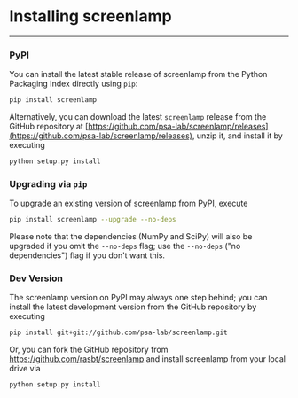 # Installing screenlamp

---

### PyPI

You can install the latest stable release of screenlamp from the Python Packaging Index directly using `pip`:

```bash
pip install screenlamp  
```

Alternatively, you can download the latest `screenlamp` release from the GitHub repository at [https://github.com/psa-lab/screenlamp/releases](https://github.com/psa-lab/screenlamp/releases), unzip it, and install it by executing

```bash
python setup.py install
```

### Upgrading via `pip`

To upgrade an existing version of screenlamp from PyPI, execute

```bash
pip install screenlamp --upgrade --no-deps
```

Please note that the dependencies (NumPy and SciPy) will also be upgraded if you omit the `--no-deps` flag; use the `--no-deps` ("no dependencies") flag if you don't want this.

### Dev Version

The screenlamp version on PyPI may always one step behind; you can install the latest development version from the GitHub repository by executing

```bash
pip install git+git://github.com/psa-lab/screenlamp.git
```

Or, you can fork the GitHub repository from https://github.com/rasbt/screenlamp and install screenlamp from your local drive via

```bash
python setup.py install
```
